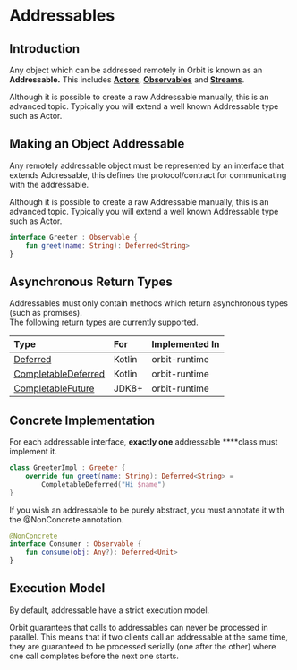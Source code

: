 # Addressables

## Introduction

Any object which can be addressed remotely in Orbit is known as an **Addressable.** This includes [**Actors**](actors.md), [**Observables**](observables.md) and [**Streams**](streams.md). 

Although it is possible to create a raw Addressable manually, this is an advanced topic. Typically you will extend a well known Addressable type such as Actor.

## Making an Object Addressable

Any remotely addressable object must be represented by an interface that extends Addressable, this defines the protocol/contract for communicating with the addressable.

Although it is possible to create a raw Addressable manually, this is an advanced topic. Typically you will extend a well known Addressable type such as Actor.

```kotlin
interface Greeter : Observable {
    fun greet(name: String): Deferred<String>
}
```

## Asynchronous Return Types

Addressables must only contain methods which return asynchronous types \(such as promises\).  
The following return types are currently supported.

| Type | For | Implemented In |
| :--- | :--- | :--- |
| [Deferred](https://kotlin.github.io/kotlinx.coroutines/kotlinx-coroutines-core/kotlinx.coroutines/-deferred/) | Kotlin | orbit-runtime |
| [CompletableDeferred](https://kotlin.github.io/kotlinx.coroutines/kotlinx-coroutines-core/kotlinx.coroutines/-completable-deferred/index.html) | Kotlin | orbit-runtime |
| [CompletableFuture](https://docs.oracle.com/javase/8/docs/api/java/util/concurrent/CompletableFuture.html) | JDK8+ | orbit-runtime |

## Concrete Implementation

For each addressable interface, **exactly one** addressable ****class must implement it.

```kotlin
class GreeterImpl : Greeter {
    override fun greet(name: String): Deferred<String> = 
        CompletableDeferred("Hi $name")
}
```

If you wish an addressable to be purely abstract, you must annotate it with the @NonConcrete annotation.

```kotlin
@NonConcrete
interface Consumer : Observable {
    fun consume(obj: Any?): Deferred<Unit>
}
```

## Execution Model

By default, addressable have a strict execution model. 

Orbit guarantees that calls to addressables can never be processed in parallel. This means that if two clients call an addressable at the same time, they are guaranteed to be processed serially \(one after the other\) where one call completes before the next one starts.

